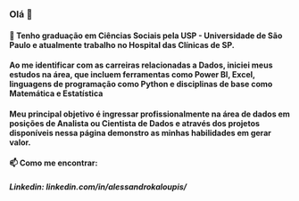 ### Olá 👋

#### 🔭 Tenho graduação em Ciências Sociais pela USP - Universidade de São Paulo e atualmente trabalho no Hospital das Clínicas de SP.

#### Ao me identificar com as carreiras relacionadas a Dados, iniciei meus estudos na área, que incluem ferramentas como Power BI, Excel, linguagens de programação como Python e disciplinas de base como Matemática e Estatística

#### Meu principal objetivo é ingressar profissionalmente na área de dados em posições de Analista ou Cientista de Dados e através dos projetos disponíveis nessa página demonstro as minhas habilidades em gerar valor.

#### 📫 Como me encontrar:

##### Linkedin: linkedin.com/in/alessandrokaloupis/

<!--
**alekaloupis/alekaloupis** is a ✨ _special_ ✨ repository because its `README.md` (this file) appears on your GitHub profile.

Here are some ideas to get you started:

